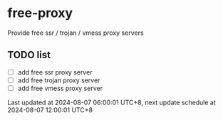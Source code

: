 
# free-proxy
Provide free ssr / trojan / vmess proxy servers


## TODO list
- [ ] add free ssr proxy server
- [ ] add free trojan proxy server
- [ ] add free vmess proxy server

Last updated at 2024-08-07 06:00:01 UTC+8, next update schedule at 2024-08-07 12:00:01 UTC+8

